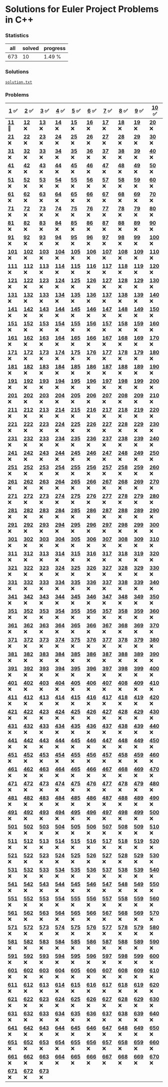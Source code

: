 # Solutions for Euler Project Problems in C++

### Statistics
|all|solved|progress|
|-|-|-|
|673|10|1.49 %|

### Solutions
[```solution.txt```](solution.txt)

### Problems

|**[1](problems/ID001/problem.md)** :white_check_mark:|**[2](problems/ID002/problem.md)** :white_check_mark:|**[3](problems/ID003/problem.md)** :white_check_mark:|**[4](problems/ID004/problem.md)** :white_check_mark:|**[5](problems/ID005/problem.md)** :white_check_mark:|**[6](problems/ID006/problem.md)** :white_check_mark:|**[7](problems/ID007/problem.md)** :white_check_mark:|**[8](problems/ID008/problem.md)** :white_check_mark:|**[9](problems/ID009/problem.md)** :white_check_mark:|**[10](problems/ID010/problem.md)** :white_check_mark:
|-|-|-|-|-|-|-|-|-|-
|**[11](problems/ID011/problem.md)** :pencil:|**[12](https://projecteuler.net/problem=12)** :x:|**[13](https://projecteuler.net/problem=13)** :x:|**[14](https://projecteuler.net/problem=14)** :x:|**[15](https://projecteuler.net/problem=15)** :x:|**[16](https://projecteuler.net/problem=16)** :x:|**[17](https://projecteuler.net/problem=17)** :x:|**[18](https://projecteuler.net/problem=18)** :x:|**[19](https://projecteuler.net/problem=19)** :x:|**[20](https://projecteuler.net/problem=20)** :x:
|**[21](https://projecteuler.net/problem=21)** :x:|**[22](https://projecteuler.net/problem=22)** :x:|**[23](https://projecteuler.net/problem=23)** :x:|**[24](https://projecteuler.net/problem=24)** :x:|**[25](https://projecteuler.net/problem=25)** :x:|**[26](https://projecteuler.net/problem=26)** :x:|**[27](https://projecteuler.net/problem=27)** :x:|**[28](https://projecteuler.net/problem=28)** :x:|**[29](https://projecteuler.net/problem=29)** :x:|**[30](https://projecteuler.net/problem=30)** :x:
|**[31](https://projecteuler.net/problem=31)** :x:|**[32](https://projecteuler.net/problem=32)** :x:|**[33](https://projecteuler.net/problem=33)** :x:|**[34](https://projecteuler.net/problem=34)** :x:|**[35](https://projecteuler.net/problem=35)** :x:|**[36](https://projecteuler.net/problem=36)** :x:|**[37](https://projecteuler.net/problem=37)** :x:|**[38](https://projecteuler.net/problem=38)** :x:|**[39](https://projecteuler.net/problem=39)** :x:|**[40](https://projecteuler.net/problem=40)** :x:
|**[41](https://projecteuler.net/problem=41)** :x:|**[42](https://projecteuler.net/problem=42)** :x:|**[43](https://projecteuler.net/problem=43)** :x:|**[44](https://projecteuler.net/problem=44)** :x:|**[45](https://projecteuler.net/problem=45)** :x:|**[46](https://projecteuler.net/problem=46)** :x:|**[47](https://projecteuler.net/problem=47)** :x:|**[48](https://projecteuler.net/problem=48)** :x:|**[49](https://projecteuler.net/problem=49)** :x:|**[50](https://projecteuler.net/problem=50)** :x:
|**[51](https://projecteuler.net/problem=51)** :x:|**[52](https://projecteuler.net/problem=52)** :x:|**[53](https://projecteuler.net/problem=53)** :x:|**[54](https://projecteuler.net/problem=54)** :x:|**[55](https://projecteuler.net/problem=55)** :x:|**[56](https://projecteuler.net/problem=56)** :x:|**[57](https://projecteuler.net/problem=57)** :x:|**[58](https://projecteuler.net/problem=58)** :x:|**[59](https://projecteuler.net/problem=59)** :x:|**[60](https://projecteuler.net/problem=60)** :x:
|**[61](https://projecteuler.net/problem=61)** :x:|**[62](https://projecteuler.net/problem=62)** :x:|**[63](https://projecteuler.net/problem=63)** :x:|**[64](https://projecteuler.net/problem=64)** :x:|**[65](https://projecteuler.net/problem=65)** :x:|**[66](https://projecteuler.net/problem=66)** :x:|**[67](https://projecteuler.net/problem=67)** :x:|**[68](https://projecteuler.net/problem=68)** :x:|**[69](https://projecteuler.net/problem=69)** :x:|**[70](https://projecteuler.net/problem=70)** :x:
|**[71](https://projecteuler.net/problem=71)** :x:|**[72](https://projecteuler.net/problem=72)** :x:|**[73](https://projecteuler.net/problem=73)** :x:|**[74](https://projecteuler.net/problem=74)** :x:|**[75](https://projecteuler.net/problem=75)** :x:|**[76](https://projecteuler.net/problem=76)** :x:|**[77](https://projecteuler.net/problem=77)** :x:|**[78](https://projecteuler.net/problem=78)** :x:|**[79](https://projecteuler.net/problem=79)** :x:|**[80](https://projecteuler.net/problem=80)** :x:
|**[81](https://projecteuler.net/problem=81)** :x:|**[82](https://projecteuler.net/problem=82)** :x:|**[83](https://projecteuler.net/problem=83)** :x:|**[84](https://projecteuler.net/problem=84)** :x:|**[85](https://projecteuler.net/problem=85)** :x:|**[86](https://projecteuler.net/problem=86)** :x:|**[87](https://projecteuler.net/problem=87)** :x:|**[88](https://projecteuler.net/problem=88)** :x:|**[89](https://projecteuler.net/problem=89)** :x:|**[90](https://projecteuler.net/problem=90)** :x:
|**[91](https://projecteuler.net/problem=91)** :x:|**[92](https://projecteuler.net/problem=92)** :x:|**[93](https://projecteuler.net/problem=93)** :x:|**[94](https://projecteuler.net/problem=94)** :x:|**[95](https://projecteuler.net/problem=95)** :x:|**[96](https://projecteuler.net/problem=96)** :x:|**[97](https://projecteuler.net/problem=97)** :x:|**[98](https://projecteuler.net/problem=98)** :x:|**[99](https://projecteuler.net/problem=99)** :x:|**[100](https://projecteuler.net/problem=100)** :x:
|**[101](https://projecteuler.net/problem=101)** :x:|**[102](https://projecteuler.net/problem=102)** :x:|**[103](https://projecteuler.net/problem=103)** :x:|**[104](https://projecteuler.net/problem=104)** :x:|**[105](https://projecteuler.net/problem=105)** :x:|**[106](https://projecteuler.net/problem=106)** :x:|**[107](https://projecteuler.net/problem=107)** :x:|**[108](https://projecteuler.net/problem=108)** :x:|**[109](https://projecteuler.net/problem=109)** :x:|**[110](https://projecteuler.net/problem=110)** :x:
|**[111](https://projecteuler.net/problem=111)** :x:|**[112](https://projecteuler.net/problem=112)** :x:|**[113](https://projecteuler.net/problem=113)** :x:|**[114](https://projecteuler.net/problem=114)** :x:|**[115](https://projecteuler.net/problem=115)** :x:|**[116](https://projecteuler.net/problem=116)** :x:|**[117](https://projecteuler.net/problem=117)** :x:|**[118](https://projecteuler.net/problem=118)** :x:|**[119](https://projecteuler.net/problem=119)** :x:|**[120](https://projecteuler.net/problem=120)** :x:
|**[121](https://projecteuler.net/problem=121)** :x:|**[122](https://projecteuler.net/problem=122)** :x:|**[123](https://projecteuler.net/problem=123)** :x:|**[124](https://projecteuler.net/problem=124)** :x:|**[125](https://projecteuler.net/problem=125)** :x:|**[126](https://projecteuler.net/problem=126)** :x:|**[127](https://projecteuler.net/problem=127)** :x:|**[128](https://projecteuler.net/problem=128)** :x:|**[129](https://projecteuler.net/problem=129)** :x:|**[130](https://projecteuler.net/problem=130)** :x:
|**[131](https://projecteuler.net/problem=131)** :x:|**[132](https://projecteuler.net/problem=132)** :x:|**[133](https://projecteuler.net/problem=133)** :x:|**[134](https://projecteuler.net/problem=134)** :x:|**[135](https://projecteuler.net/problem=135)** :x:|**[136](https://projecteuler.net/problem=136)** :x:|**[137](https://projecteuler.net/problem=137)** :x:|**[138](https://projecteuler.net/problem=138)** :x:|**[139](https://projecteuler.net/problem=139)** :x:|**[140](https://projecteuler.net/problem=140)** :x:
|**[141](https://projecteuler.net/problem=141)** :x:|**[142](https://projecteuler.net/problem=142)** :x:|**[143](https://projecteuler.net/problem=143)** :x:|**[144](https://projecteuler.net/problem=144)** :x:|**[145](https://projecteuler.net/problem=145)** :x:|**[146](https://projecteuler.net/problem=146)** :x:|**[147](https://projecteuler.net/problem=147)** :x:|**[148](https://projecteuler.net/problem=148)** :x:|**[149](https://projecteuler.net/problem=149)** :x:|**[150](https://projecteuler.net/problem=150)** :x:
|**[151](https://projecteuler.net/problem=151)** :x:|**[152](https://projecteuler.net/problem=152)** :x:|**[153](https://projecteuler.net/problem=153)** :x:|**[154](https://projecteuler.net/problem=154)** :x:|**[155](https://projecteuler.net/problem=155)** :x:|**[156](https://projecteuler.net/problem=156)** :x:|**[157](https://projecteuler.net/problem=157)** :x:|**[158](https://projecteuler.net/problem=158)** :x:|**[159](https://projecteuler.net/problem=159)** :x:|**[160](https://projecteuler.net/problem=160)** :x:
|**[161](https://projecteuler.net/problem=161)** :x:|**[162](https://projecteuler.net/problem=162)** :x:|**[163](https://projecteuler.net/problem=163)** :x:|**[164](https://projecteuler.net/problem=164)** :x:|**[165](https://projecteuler.net/problem=165)** :x:|**[166](https://projecteuler.net/problem=166)** :x:|**[167](https://projecteuler.net/problem=167)** :x:|**[168](https://projecteuler.net/problem=168)** :x:|**[169](https://projecteuler.net/problem=169)** :x:|**[170](https://projecteuler.net/problem=170)** :x:
|**[171](https://projecteuler.net/problem=171)** :x:|**[172](https://projecteuler.net/problem=172)** :x:|**[173](https://projecteuler.net/problem=173)** :x:|**[174](https://projecteuler.net/problem=174)** :x:|**[175](https://projecteuler.net/problem=175)** :x:|**[176](https://projecteuler.net/problem=176)** :x:|**[177](https://projecteuler.net/problem=177)** :x:|**[178](https://projecteuler.net/problem=178)** :x:|**[179](https://projecteuler.net/problem=179)** :x:|**[180](https://projecteuler.net/problem=180)** :x:
|**[181](https://projecteuler.net/problem=181)** :x:|**[182](https://projecteuler.net/problem=182)** :x:|**[183](https://projecteuler.net/problem=183)** :x:|**[184](https://projecteuler.net/problem=184)** :x:|**[185](https://projecteuler.net/problem=185)** :x:|**[186](https://projecteuler.net/problem=186)** :x:|**[187](https://projecteuler.net/problem=187)** :x:|**[188](https://projecteuler.net/problem=188)** :x:|**[189](https://projecteuler.net/problem=189)** :x:|**[190](https://projecteuler.net/problem=190)** :x:
|**[191](https://projecteuler.net/problem=191)** :x:|**[192](https://projecteuler.net/problem=192)** :x:|**[193](https://projecteuler.net/problem=193)** :x:|**[194](https://projecteuler.net/problem=194)** :x:|**[195](https://projecteuler.net/problem=195)** :x:|**[196](https://projecteuler.net/problem=196)** :x:|**[197](https://projecteuler.net/problem=197)** :x:|**[198](https://projecteuler.net/problem=198)** :x:|**[199](https://projecteuler.net/problem=199)** :x:|**[200](https://projecteuler.net/problem=200)** :x:
|**[201](https://projecteuler.net/problem=201)** :x:|**[202](https://projecteuler.net/problem=202)** :x:|**[203](https://projecteuler.net/problem=203)** :x:|**[204](https://projecteuler.net/problem=204)** :x:|**[205](https://projecteuler.net/problem=205)** :x:|**[206](https://projecteuler.net/problem=206)** :x:|**[207](https://projecteuler.net/problem=207)** :x:|**[208](https://projecteuler.net/problem=208)** :x:|**[209](https://projecteuler.net/problem=209)** :x:|**[210](https://projecteuler.net/problem=210)** :x:
|**[211](https://projecteuler.net/problem=211)** :x:|**[212](https://projecteuler.net/problem=212)** :x:|**[213](https://projecteuler.net/problem=213)** :x:|**[214](https://projecteuler.net/problem=214)** :x:|**[215](https://projecteuler.net/problem=215)** :x:|**[216](https://projecteuler.net/problem=216)** :x:|**[217](https://projecteuler.net/problem=217)** :x:|**[218](https://projecteuler.net/problem=218)** :x:|**[219](https://projecteuler.net/problem=219)** :x:|**[220](https://projecteuler.net/problem=220)** :x:
|**[221](https://projecteuler.net/problem=221)** :x:|**[222](https://projecteuler.net/problem=222)** :x:|**[223](https://projecteuler.net/problem=223)** :x:|**[224](https://projecteuler.net/problem=224)** :x:|**[225](https://projecteuler.net/problem=225)** :x:|**[226](https://projecteuler.net/problem=226)** :x:|**[227](https://projecteuler.net/problem=227)** :x:|**[228](https://projecteuler.net/problem=228)** :x:|**[229](https://projecteuler.net/problem=229)** :x:|**[230](https://projecteuler.net/problem=230)** :x:
|**[231](https://projecteuler.net/problem=231)** :x:|**[232](https://projecteuler.net/problem=232)** :x:|**[233](https://projecteuler.net/problem=233)** :x:|**[234](https://projecteuler.net/problem=234)** :x:|**[235](https://projecteuler.net/problem=235)** :x:|**[236](https://projecteuler.net/problem=236)** :x:|**[237](https://projecteuler.net/problem=237)** :x:|**[238](https://projecteuler.net/problem=238)** :x:|**[239](https://projecteuler.net/problem=239)** :x:|**[240](https://projecteuler.net/problem=240)** :x:
|**[241](https://projecteuler.net/problem=241)** :x:|**[242](https://projecteuler.net/problem=242)** :x:|**[243](https://projecteuler.net/problem=243)** :x:|**[244](https://projecteuler.net/problem=244)** :x:|**[245](https://projecteuler.net/problem=245)** :x:|**[246](https://projecteuler.net/problem=246)** :x:|**[247](https://projecteuler.net/problem=247)** :x:|**[248](https://projecteuler.net/problem=248)** :x:|**[249](https://projecteuler.net/problem=249)** :x:|**[250](https://projecteuler.net/problem=250)** :x:
|**[251](https://projecteuler.net/problem=251)** :x:|**[252](https://projecteuler.net/problem=252)** :x:|**[253](https://projecteuler.net/problem=253)** :x:|**[254](https://projecteuler.net/problem=254)** :x:|**[255](https://projecteuler.net/problem=255)** :x:|**[256](https://projecteuler.net/problem=256)** :x:|**[257](https://projecteuler.net/problem=257)** :x:|**[258](https://projecteuler.net/problem=258)** :x:|**[259](https://projecteuler.net/problem=259)** :x:|**[260](https://projecteuler.net/problem=260)** :x:
|**[261](https://projecteuler.net/problem=261)** :x:|**[262](https://projecteuler.net/problem=262)** :x:|**[263](https://projecteuler.net/problem=263)** :x:|**[264](https://projecteuler.net/problem=264)** :x:|**[265](https://projecteuler.net/problem=265)** :x:|**[266](https://projecteuler.net/problem=266)** :x:|**[267](https://projecteuler.net/problem=267)** :x:|**[268](https://projecteuler.net/problem=268)** :x:|**[269](https://projecteuler.net/problem=269)** :x:|**[270](https://projecteuler.net/problem=270)** :x:
|**[271](https://projecteuler.net/problem=271)** :x:|**[272](https://projecteuler.net/problem=272)** :x:|**[273](https://projecteuler.net/problem=273)** :x:|**[274](https://projecteuler.net/problem=274)** :x:|**[275](https://projecteuler.net/problem=275)** :x:|**[276](https://projecteuler.net/problem=276)** :x:|**[277](https://projecteuler.net/problem=277)** :x:|**[278](https://projecteuler.net/problem=278)** :x:|**[279](https://projecteuler.net/problem=279)** :x:|**[280](https://projecteuler.net/problem=280)** :x:
|**[281](https://projecteuler.net/problem=281)** :x:|**[282](https://projecteuler.net/problem=282)** :x:|**[283](https://projecteuler.net/problem=283)** :x:|**[284](https://projecteuler.net/problem=284)** :x:|**[285](https://projecteuler.net/problem=285)** :x:|**[286](https://projecteuler.net/problem=286)** :x:|**[287](https://projecteuler.net/problem=287)** :x:|**[288](https://projecteuler.net/problem=288)** :x:|**[289](https://projecteuler.net/problem=289)** :x:|**[290](https://projecteuler.net/problem=290)** :x:
|**[291](https://projecteuler.net/problem=291)** :x:|**[292](https://projecteuler.net/problem=292)** :x:|**[293](https://projecteuler.net/problem=293)** :x:|**[294](https://projecteuler.net/problem=294)** :x:|**[295](https://projecteuler.net/problem=295)** :x:|**[296](https://projecteuler.net/problem=296)** :x:|**[297](https://projecteuler.net/problem=297)** :x:|**[298](https://projecteuler.net/problem=298)** :x:|**[299](https://projecteuler.net/problem=299)** :x:|**[300](https://projecteuler.net/problem=300)** :x:
|**[301](https://projecteuler.net/problem=301)** :x:|**[302](https://projecteuler.net/problem=302)** :x:|**[303](https://projecteuler.net/problem=303)** :x:|**[304](https://projecteuler.net/problem=304)** :x:|**[305](https://projecteuler.net/problem=305)** :x:|**[306](https://projecteuler.net/problem=306)** :x:|**[307](https://projecteuler.net/problem=307)** :x:|**[308](https://projecteuler.net/problem=308)** :x:|**[309](https://projecteuler.net/problem=309)** :x:|**[310](https://projecteuler.net/problem=310)** :x:
|**[311](https://projecteuler.net/problem=311)** :x:|**[312](https://projecteuler.net/problem=312)** :x:|**[313](https://projecteuler.net/problem=313)** :x:|**[314](https://projecteuler.net/problem=314)** :x:|**[315](https://projecteuler.net/problem=315)** :x:|**[316](https://projecteuler.net/problem=316)** :x:|**[317](https://projecteuler.net/problem=317)** :x:|**[318](https://projecteuler.net/problem=318)** :x:|**[319](https://projecteuler.net/problem=319)** :x:|**[320](https://projecteuler.net/problem=320)** :x:
|**[321](https://projecteuler.net/problem=321)** :x:|**[322](https://projecteuler.net/problem=322)** :x:|**[323](https://projecteuler.net/problem=323)** :x:|**[324](https://projecteuler.net/problem=324)** :x:|**[325](https://projecteuler.net/problem=325)** :x:|**[326](https://projecteuler.net/problem=326)** :x:|**[327](https://projecteuler.net/problem=327)** :x:|**[328](https://projecteuler.net/problem=328)** :x:|**[329](https://projecteuler.net/problem=329)** :x:|**[330](https://projecteuler.net/problem=330)** :x:
|**[331](https://projecteuler.net/problem=331)** :x:|**[332](https://projecteuler.net/problem=332)** :x:|**[333](https://projecteuler.net/problem=333)** :x:|**[334](https://projecteuler.net/problem=334)** :x:|**[335](https://projecteuler.net/problem=335)** :x:|**[336](https://projecteuler.net/problem=336)** :x:|**[337](https://projecteuler.net/problem=337)** :x:|**[338](https://projecteuler.net/problem=338)** :x:|**[339](https://projecteuler.net/problem=339)** :x:|**[340](https://projecteuler.net/problem=340)** :x:
|**[341](https://projecteuler.net/problem=341)** :x:|**[342](https://projecteuler.net/problem=342)** :x:|**[343](https://projecteuler.net/problem=343)** :x:|**[344](https://projecteuler.net/problem=344)** :x:|**[345](https://projecteuler.net/problem=345)** :x:|**[346](https://projecteuler.net/problem=346)** :x:|**[347](https://projecteuler.net/problem=347)** :x:|**[348](https://projecteuler.net/problem=348)** :x:|**[349](https://projecteuler.net/problem=349)** :x:|**[350](https://projecteuler.net/problem=350)** :x:
|**[351](https://projecteuler.net/problem=351)** :x:|**[352](https://projecteuler.net/problem=352)** :x:|**[353](https://projecteuler.net/problem=353)** :x:|**[354](https://projecteuler.net/problem=354)** :x:|**[355](https://projecteuler.net/problem=355)** :x:|**[356](https://projecteuler.net/problem=356)** :x:|**[357](https://projecteuler.net/problem=357)** :x:|**[358](https://projecteuler.net/problem=358)** :x:|**[359](https://projecteuler.net/problem=359)** :x:|**[360](https://projecteuler.net/problem=360)** :x:
|**[361](https://projecteuler.net/problem=361)** :x:|**[362](https://projecteuler.net/problem=362)** :x:|**[363](https://projecteuler.net/problem=363)** :x:|**[364](https://projecteuler.net/problem=364)** :x:|**[365](https://projecteuler.net/problem=365)** :x:|**[366](https://projecteuler.net/problem=366)** :x:|**[367](https://projecteuler.net/problem=367)** :x:|**[368](https://projecteuler.net/problem=368)** :x:|**[369](https://projecteuler.net/problem=369)** :x:|**[370](https://projecteuler.net/problem=370)** :x:
|**[371](https://projecteuler.net/problem=371)** :x:|**[372](https://projecteuler.net/problem=372)** :x:|**[373](https://projecteuler.net/problem=373)** :x:|**[374](https://projecteuler.net/problem=374)** :x:|**[375](https://projecteuler.net/problem=375)** :x:|**[376](https://projecteuler.net/problem=376)** :x:|**[377](https://projecteuler.net/problem=377)** :x:|**[378](https://projecteuler.net/problem=378)** :x:|**[379](https://projecteuler.net/problem=379)** :x:|**[380](https://projecteuler.net/problem=380)** :x:
|**[381](https://projecteuler.net/problem=381)** :x:|**[382](https://projecteuler.net/problem=382)** :x:|**[383](https://projecteuler.net/problem=383)** :x:|**[384](https://projecteuler.net/problem=384)** :x:|**[385](https://projecteuler.net/problem=385)** :x:|**[386](https://projecteuler.net/problem=386)** :x:|**[387](https://projecteuler.net/problem=387)** :x:|**[388](https://projecteuler.net/problem=388)** :x:|**[389](https://projecteuler.net/problem=389)** :x:|**[390](https://projecteuler.net/problem=390)** :x:
|**[391](https://projecteuler.net/problem=391)** :x:|**[392](https://projecteuler.net/problem=392)** :x:|**[393](https://projecteuler.net/problem=393)** :x:|**[394](https://projecteuler.net/problem=394)** :x:|**[395](https://projecteuler.net/problem=395)** :x:|**[396](https://projecteuler.net/problem=396)** :x:|**[397](https://projecteuler.net/problem=397)** :x:|**[398](https://projecteuler.net/problem=398)** :x:|**[399](https://projecteuler.net/problem=399)** :x:|**[400](https://projecteuler.net/problem=400)** :x:
|**[401](https://projecteuler.net/problem=401)** :x:|**[402](https://projecteuler.net/problem=402)** :x:|**[403](https://projecteuler.net/problem=403)** :x:|**[404](https://projecteuler.net/problem=404)** :x:|**[405](https://projecteuler.net/problem=405)** :x:|**[406](https://projecteuler.net/problem=406)** :x:|**[407](https://projecteuler.net/problem=407)** :x:|**[408](https://projecteuler.net/problem=408)** :x:|**[409](https://projecteuler.net/problem=409)** :x:|**[410](https://projecteuler.net/problem=410)** :x:
|**[411](https://projecteuler.net/problem=411)** :x:|**[412](https://projecteuler.net/problem=412)** :x:|**[413](https://projecteuler.net/problem=413)** :x:|**[414](https://projecteuler.net/problem=414)** :x:|**[415](https://projecteuler.net/problem=415)** :x:|**[416](https://projecteuler.net/problem=416)** :x:|**[417](https://projecteuler.net/problem=417)** :x:|**[418](https://projecteuler.net/problem=418)** :x:|**[419](https://projecteuler.net/problem=419)** :x:|**[420](https://projecteuler.net/problem=420)** :x:
|**[421](https://projecteuler.net/problem=421)** :x:|**[422](https://projecteuler.net/problem=422)** :x:|**[423](https://projecteuler.net/problem=423)** :x:|**[424](https://projecteuler.net/problem=424)** :x:|**[425](https://projecteuler.net/problem=425)** :x:|**[426](https://projecteuler.net/problem=426)** :x:|**[427](https://projecteuler.net/problem=427)** :x:|**[428](https://projecteuler.net/problem=428)** :x:|**[429](https://projecteuler.net/problem=429)** :x:|**[430](https://projecteuler.net/problem=430)** :x:
|**[431](https://projecteuler.net/problem=431)** :x:|**[432](https://projecteuler.net/problem=432)** :x:|**[433](https://projecteuler.net/problem=433)** :x:|**[434](https://projecteuler.net/problem=434)** :x:|**[435](https://projecteuler.net/problem=435)** :x:|**[436](https://projecteuler.net/problem=436)** :x:|**[437](https://projecteuler.net/problem=437)** :x:|**[438](https://projecteuler.net/problem=438)** :x:|**[439](https://projecteuler.net/problem=439)** :x:|**[440](https://projecteuler.net/problem=440)** :x:
|**[441](https://projecteuler.net/problem=441)** :x:|**[442](https://projecteuler.net/problem=442)** :x:|**[443](https://projecteuler.net/problem=443)** :x:|**[444](https://projecteuler.net/problem=444)** :x:|**[445](https://projecteuler.net/problem=445)** :x:|**[446](https://projecteuler.net/problem=446)** :x:|**[447](https://projecteuler.net/problem=447)** :x:|**[448](https://projecteuler.net/problem=448)** :x:|**[449](https://projecteuler.net/problem=449)** :x:|**[450](https://projecteuler.net/problem=450)** :x:
|**[451](https://projecteuler.net/problem=451)** :x:|**[452](https://projecteuler.net/problem=452)** :x:|**[453](https://projecteuler.net/problem=453)** :x:|**[454](https://projecteuler.net/problem=454)** :x:|**[455](https://projecteuler.net/problem=455)** :x:|**[456](https://projecteuler.net/problem=456)** :x:|**[457](https://projecteuler.net/problem=457)** :x:|**[458](https://projecteuler.net/problem=458)** :x:|**[459](https://projecteuler.net/problem=459)** :x:|**[460](https://projecteuler.net/problem=460)** :x:
|**[461](https://projecteuler.net/problem=461)** :x:|**[462](https://projecteuler.net/problem=462)** :x:|**[463](https://projecteuler.net/problem=463)** :x:|**[464](https://projecteuler.net/problem=464)** :x:|**[465](https://projecteuler.net/problem=465)** :x:|**[466](https://projecteuler.net/problem=466)** :x:|**[467](https://projecteuler.net/problem=467)** :x:|**[468](https://projecteuler.net/problem=468)** :x:|**[469](https://projecteuler.net/problem=469)** :x:|**[470](https://projecteuler.net/problem=470)** :x:
|**[471](https://projecteuler.net/problem=471)** :x:|**[472](https://projecteuler.net/problem=472)** :x:|**[473](https://projecteuler.net/problem=473)** :x:|**[474](https://projecteuler.net/problem=474)** :x:|**[475](https://projecteuler.net/problem=475)** :x:|**[476](https://projecteuler.net/problem=476)** :x:|**[477](https://projecteuler.net/problem=477)** :x:|**[478](https://projecteuler.net/problem=478)** :x:|**[479](https://projecteuler.net/problem=479)** :x:|**[480](https://projecteuler.net/problem=480)** :x:
|**[481](https://projecteuler.net/problem=481)** :x:|**[482](https://projecteuler.net/problem=482)** :x:|**[483](https://projecteuler.net/problem=483)** :x:|**[484](https://projecteuler.net/problem=484)** :x:|**[485](https://projecteuler.net/problem=485)** :x:|**[486](https://projecteuler.net/problem=486)** :x:|**[487](https://projecteuler.net/problem=487)** :x:|**[488](https://projecteuler.net/problem=488)** :x:|**[489](https://projecteuler.net/problem=489)** :x:|**[490](https://projecteuler.net/problem=490)** :x:
|**[491](https://projecteuler.net/problem=491)** :x:|**[492](https://projecteuler.net/problem=492)** :x:|**[493](https://projecteuler.net/problem=493)** :x:|**[494](https://projecteuler.net/problem=494)** :x:|**[495](https://projecteuler.net/problem=495)** :x:|**[496](https://projecteuler.net/problem=496)** :x:|**[497](https://projecteuler.net/problem=497)** :x:|**[498](https://projecteuler.net/problem=498)** :x:|**[499](https://projecteuler.net/problem=499)** :x:|**[500](https://projecteuler.net/problem=500)** :x:
|**[501](https://projecteuler.net/problem=501)** :x:|**[502](https://projecteuler.net/problem=502)** :x:|**[503](https://projecteuler.net/problem=503)** :x:|**[504](https://projecteuler.net/problem=504)** :x:|**[505](https://projecteuler.net/problem=505)** :x:|**[506](https://projecteuler.net/problem=506)** :x:|**[507](https://projecteuler.net/problem=507)** :x:|**[508](https://projecteuler.net/problem=508)** :x:|**[509](https://projecteuler.net/problem=509)** :x:|**[510](https://projecteuler.net/problem=510)** :x:
|**[511](https://projecteuler.net/problem=511)** :x:|**[512](https://projecteuler.net/problem=512)** :x:|**[513](https://projecteuler.net/problem=513)** :x:|**[514](https://projecteuler.net/problem=514)** :x:|**[515](https://projecteuler.net/problem=515)** :x:|**[516](https://projecteuler.net/problem=516)** :x:|**[517](https://projecteuler.net/problem=517)** :x:|**[518](https://projecteuler.net/problem=518)** :x:|**[519](https://projecteuler.net/problem=519)** :x:|**[520](https://projecteuler.net/problem=520)** :x:
|**[521](https://projecteuler.net/problem=521)** :x:|**[522](https://projecteuler.net/problem=522)** :x:|**[523](https://projecteuler.net/problem=523)** :x:|**[524](https://projecteuler.net/problem=524)** :x:|**[525](https://projecteuler.net/problem=525)** :x:|**[526](https://projecteuler.net/problem=526)** :x:|**[527](https://projecteuler.net/problem=527)** :x:|**[528](https://projecteuler.net/problem=528)** :x:|**[529](https://projecteuler.net/problem=529)** :x:|**[530](https://projecteuler.net/problem=530)** :x:
|**[531](https://projecteuler.net/problem=531)** :x:|**[532](https://projecteuler.net/problem=532)** :x:|**[533](https://projecteuler.net/problem=533)** :x:|**[534](https://projecteuler.net/problem=534)** :x:|**[535](https://projecteuler.net/problem=535)** :x:|**[536](https://projecteuler.net/problem=536)** :x:|**[537](https://projecteuler.net/problem=537)** :x:|**[538](https://projecteuler.net/problem=538)** :x:|**[539](https://projecteuler.net/problem=539)** :x:|**[540](https://projecteuler.net/problem=540)** :x:
|**[541](https://projecteuler.net/problem=541)** :x:|**[542](https://projecteuler.net/problem=542)** :x:|**[543](https://projecteuler.net/problem=543)** :x:|**[544](https://projecteuler.net/problem=544)** :x:|**[545](https://projecteuler.net/problem=545)** :x:|**[546](https://projecteuler.net/problem=546)** :x:|**[547](https://projecteuler.net/problem=547)** :x:|**[548](https://projecteuler.net/problem=548)** :x:|**[549](https://projecteuler.net/problem=549)** :x:|**[550](https://projecteuler.net/problem=550)** :x:
|**[551](https://projecteuler.net/problem=551)** :x:|**[552](https://projecteuler.net/problem=552)** :x:|**[553](https://projecteuler.net/problem=553)** :x:|**[554](https://projecteuler.net/problem=554)** :x:|**[555](https://projecteuler.net/problem=555)** :x:|**[556](https://projecteuler.net/problem=556)** :x:|**[557](https://projecteuler.net/problem=557)** :x:|**[558](https://projecteuler.net/problem=558)** :x:|**[559](https://projecteuler.net/problem=559)** :x:|**[560](https://projecteuler.net/problem=560)** :x:
|**[561](https://projecteuler.net/problem=561)** :x:|**[562](https://projecteuler.net/problem=562)** :x:|**[563](https://projecteuler.net/problem=563)** :x:|**[564](https://projecteuler.net/problem=564)** :x:|**[565](https://projecteuler.net/problem=565)** :x:|**[566](https://projecteuler.net/problem=566)** :x:|**[567](https://projecteuler.net/problem=567)** :x:|**[568](https://projecteuler.net/problem=568)** :x:|**[569](https://projecteuler.net/problem=569)** :x:|**[570](https://projecteuler.net/problem=570)** :x:
|**[571](https://projecteuler.net/problem=571)** :x:|**[572](https://projecteuler.net/problem=572)** :x:|**[573](https://projecteuler.net/problem=573)** :x:|**[574](https://projecteuler.net/problem=574)** :x:|**[575](https://projecteuler.net/problem=575)** :x:|**[576](https://projecteuler.net/problem=576)** :x:|**[577](https://projecteuler.net/problem=577)** :x:|**[578](https://projecteuler.net/problem=578)** :x:|**[579](https://projecteuler.net/problem=579)** :x:|**[580](https://projecteuler.net/problem=580)** :x:
|**[581](https://projecteuler.net/problem=581)** :x:|**[582](https://projecteuler.net/problem=582)** :x:|**[583](https://projecteuler.net/problem=583)** :x:|**[584](https://projecteuler.net/problem=584)** :x:|**[585](https://projecteuler.net/problem=585)** :x:|**[586](https://projecteuler.net/problem=586)** :x:|**[587](https://projecteuler.net/problem=587)** :x:|**[588](https://projecteuler.net/problem=588)** :x:|**[589](https://projecteuler.net/problem=589)** :x:|**[590](https://projecteuler.net/problem=590)** :x:
|**[591](https://projecteuler.net/problem=591)** :x:|**[592](https://projecteuler.net/problem=592)** :x:|**[593](https://projecteuler.net/problem=593)** :x:|**[594](https://projecteuler.net/problem=594)** :x:|**[595](https://projecteuler.net/problem=595)** :x:|**[596](https://projecteuler.net/problem=596)** :x:|**[597](https://projecteuler.net/problem=597)** :x:|**[598](https://projecteuler.net/problem=598)** :x:|**[599](https://projecteuler.net/problem=599)** :x:|**[600](https://projecteuler.net/problem=600)** :x:
|**[601](https://projecteuler.net/problem=601)** :x:|**[602](https://projecteuler.net/problem=602)** :x:|**[603](https://projecteuler.net/problem=603)** :x:|**[604](https://projecteuler.net/problem=604)** :x:|**[605](https://projecteuler.net/problem=605)** :x:|**[606](https://projecteuler.net/problem=606)** :x:|**[607](https://projecteuler.net/problem=607)** :x:|**[608](https://projecteuler.net/problem=608)** :x:|**[609](https://projecteuler.net/problem=609)** :x:|**[610](https://projecteuler.net/problem=610)** :x:
|**[611](https://projecteuler.net/problem=611)** :x:|**[612](https://projecteuler.net/problem=612)** :x:|**[613](https://projecteuler.net/problem=613)** :x:|**[614](https://projecteuler.net/problem=614)** :x:|**[615](https://projecteuler.net/problem=615)** :x:|**[616](https://projecteuler.net/problem=616)** :x:|**[617](https://projecteuler.net/problem=617)** :x:|**[618](https://projecteuler.net/problem=618)** :x:|**[619](https://projecteuler.net/problem=619)** :x:|**[620](https://projecteuler.net/problem=620)** :x:
|**[621](https://projecteuler.net/problem=621)** :x:|**[622](https://projecteuler.net/problem=622)** :x:|**[623](https://projecteuler.net/problem=623)** :x:|**[624](https://projecteuler.net/problem=624)** :x:|**[625](https://projecteuler.net/problem=625)** :x:|**[626](https://projecteuler.net/problem=626)** :x:|**[627](https://projecteuler.net/problem=627)** :x:|**[628](https://projecteuler.net/problem=628)** :x:|**[629](https://projecteuler.net/problem=629)** :x:|**[630](https://projecteuler.net/problem=630)** :x:
|**[631](https://projecteuler.net/problem=631)** :x:|**[632](https://projecteuler.net/problem=632)** :x:|**[633](https://projecteuler.net/problem=633)** :x:|**[634](https://projecteuler.net/problem=634)** :x:|**[635](https://projecteuler.net/problem=635)** :x:|**[636](https://projecteuler.net/problem=636)** :x:|**[637](https://projecteuler.net/problem=637)** :x:|**[638](https://projecteuler.net/problem=638)** :x:|**[639](https://projecteuler.net/problem=639)** :x:|**[640](https://projecteuler.net/problem=640)** :x:
|**[641](https://projecteuler.net/problem=641)** :x:|**[642](https://projecteuler.net/problem=642)** :x:|**[643](https://projecteuler.net/problem=643)** :x:|**[644](https://projecteuler.net/problem=644)** :x:|**[645](https://projecteuler.net/problem=645)** :x:|**[646](https://projecteuler.net/problem=646)** :x:|**[647](https://projecteuler.net/problem=647)** :x:|**[648](https://projecteuler.net/problem=648)** :x:|**[649](https://projecteuler.net/problem=649)** :x:|**[650](https://projecteuler.net/problem=650)** :x:
|**[651](https://projecteuler.net/problem=651)** :x:|**[652](https://projecteuler.net/problem=652)** :x:|**[653](https://projecteuler.net/problem=653)** :x:|**[654](https://projecteuler.net/problem=654)** :x:|**[655](https://projecteuler.net/problem=655)** :x:|**[656](https://projecteuler.net/problem=656)** :x:|**[657](https://projecteuler.net/problem=657)** :x:|**[658](https://projecteuler.net/problem=658)** :x:|**[659](https://projecteuler.net/problem=659)** :x:|**[660](https://projecteuler.net/problem=660)** :x:
|**[661](https://projecteuler.net/problem=661)** :x:|**[662](https://projecteuler.net/problem=662)** :x:|**[663](https://projecteuler.net/problem=663)** :x:|**[664](https://projecteuler.net/problem=664)** :x:|**[665](https://projecteuler.net/problem=665)** :x:|**[666](https://projecteuler.net/problem=666)** :x:|**[667](https://projecteuler.net/problem=667)** :x:|**[668](https://projecteuler.net/problem=668)** :x:|**[669](https://projecteuler.net/problem=669)** :x:|**[670](https://projecteuler.net/problem=670)** :x:
|**[671](https://projecteuler.net/problem=671)** :x:|**[672](https://projecteuler.net/problem=672)** :x:|**[673](https://projecteuler.net/problem=673)** :x:
































